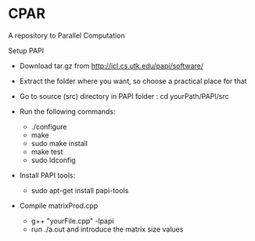 # CPAR

A repository to Parallel Computation

Setup PAPI
- Download tar.gz from http://icl.cs.utk.edu/papi/software/
- Extract the folder where you want, so choose a practical place for that
- Go to source (src) directory in PAPI folder : cd yourPath/PAPI/src
- Run the following commands:
  - ./configure
  - make
  - sudo make install
  - make test
  - sudo ldconfig

- Install PAPI tools:
  - sudo apt-get install papi-tools

- Compile matrixProd.cpp
  - g++ "yourFile.cpp" -lpapi
  - run ./a.out and introduce the matrix size values
